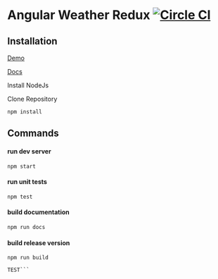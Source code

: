 # Angular Weather Redux [![Circle CI](https://circleci.com/gh/deebloo/angular-weather-redux.svg?style=svg)](https://circleci.com/gh/deebloo/angular-weather-redux)

## Installation

[Demo](http://deebloo.github.io/angular-weather-redux/#/) 

[Docs](http://deebloo.github.io/angular-weather-redux/docs) 

Install NodeJs

Clone Repository

```
npm install
```

## Commands

#### run dev server
```
npm start
```

#### run unit tests
```
npm test
```

#### build documentation
```
npm run docs
```

#### build release version 
```
npm run build

TEST```
